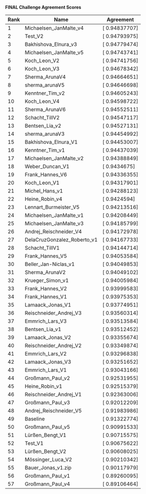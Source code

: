 **FINAL Challenge Agreement Scores**



|Rank|Name|Agreement|
|----|-----|---|
|1|Michaelsen_JanMalte_v4|[ 0.94837707]|
|2|Test_V2|[ 0.94793975]|
|3|Bakhishova_Elnura_v3|[ 0.94779474]|
|4|Michaelsen_JanMalte_v5|[ 0.94743741]|
|5|Koch_Leon_V2|[ 0.94741756]|
|6|Koch_Leon_V3|[ 0.94678342]|
|7|Sherma_ArunaV4|[ 0.94664651]|
|8|sherma_arunaV5|[ 0.94646698]|
|9|Kenntner_Tim_v2|[ 0.94605243]|
|10|Koch_Leon_V4|[ 0.94598722]|
|11|Sherma_ArunaV6|[ 0.94552511]|
|12|Schacht_TillV2|[ 0.94547117]|
|13|Bentsen_Lia_v2|[ 0.94527131]|
|14|sherma_arunaV3|[ 0.94454992]|
|15|Bakhishova_Elnura_V1|[ 0.94453007]|
|16|Kenntner_Tim_v1|[ 0.94437039]|
|17|Michaelsen_JanMalte_v2|[ 0.94388849]|
|18|Weber_Duncan_V1|[ 0.9434675]|
|19|Frank_Hannes_V6|[ 0.94336355]|
|20|Koch_Leon_V1|[ 0.94317901]|
|21|Michel_Hans_v1|[ 0.94288123]|
|22|Heine_Robin_v4|[ 0.9424594]|
|23|Lennart_Burmeister_V5|[ 0.94213516]|
|24|Michaelsen_JanMalte_v1|[ 0.94208449]|
|25|Michaelsen_JanMalte_v3|[ 0.94185799]|
|26|Andrej_Reischneider_V4|[ 0.94172978]|
|27|DelaCruzGonzalez_Roberto_v1|[ 0.94167733]|
|28|Schacht_TillV1|[ 0.94144714]|
|29|Frank_Hannes_V5|[ 0.94053584]|
|30|Beller_Jan-Niclas_v1|[ 0.94049853]|
|31|Sherma_ArunaV2|[ 0.94049102]|
|32|Krueger_Simon_v1|[ 0.94005984]|
|33|Frank_Hannes_V2|[ 0.93999583]|
|34|Frank_Hannes_V1|[ 0.93975353]|
|35|Lamaack_Jonas_V1|[ 0.93774951]|
|36|Reischneider_Andrej_V3|[ 0.93560314]|
|37|Emmrich_Lars_V3|[ 0.93513584]|
|38|Bentsen_Lia_v1|[ 0.93512452]|
|39|Lamaack_Jonas_V2|[ 0.93355674]|
|40|Reischneider_Andrej_V2|[ 0.93349874]|
|41|Emmrich_Lars_V2|[ 0.93296838]|
|42|Lamaack_Jonas_V3|[ 0.93251652]|
|43|Emmrich_Lars_V1|[ 0.93043166]|
|44|Großmann_Paul_v2|[ 0.92531955]|
|45|Heine_Robin_v1|[ 0.92515379]|
|46|Reischneider_Andrej_V1|[ 0.92363006]|
|47|Großmann_Paul_v3|[ 0.92012209]|
|48|Andrej_Reischneider_V5|[ 0.91983986]|
|49|Baseline|[ 0.91322774]|
|50|Großmann_Paul_v5|[ 0.90991533]|
|51|Lürßen_Bengt_V1|[ 0.90715575]|
|52|Test_V1|[ 0.90675622]|
|53|Lürßen_Bengt_V2|[ 0.90608025]|
|54|Mössinger_Luca_V2|[ 0.90210342]|
|55|Bauer_Jonas_v1.zip|[ 0.90117979]|
|56|Großmann_Paul_v1|[ 0.89260095]|
|57|Großmann_Paul_v4|[ 0.89106464]|
